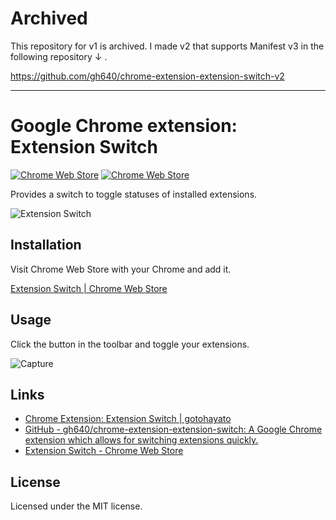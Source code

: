 # Archived

This repository for v1 is archived. I made v2 that supports Manifest v3 in the following repository ↓ .

https://github.com/gh640/chrome-extension-extension-switch-v2

---

# Google Chrome extension: Extension Switch

[![Chrome Web Store](https://img.shields.io/chrome-web-store/d/gnphfcibcphlpedmaccolafjonmckcdn.svg)](https://chrome.google.com/webstore/detail/extension-switch/gnphfcibcphlpedmaccolafjonmckcdn) [![Chrome Web Store](https://img.shields.io/chrome-web-store/rating/gnphfcibcphlpedmaccolafjonmckcdn.svg)](https://chrome.google.com/webstore/detail/extension-switch/gnphfcibcphlpedmaccolafjonmckcdn)

Provides a switch to toggle statuses of installed extensions.

![Extension Switch](https://raw.githubusercontent.com/gh640/chrome-extension-extension-switch/master/assets/tile920x680.png)


## Installation

Visit Chrome Web Store with your Chrome and add it.

[Extension Switch | Chrome Web Store](https://chrome.google.com/webstore/detail/extension-switch/gnphfcibcphlpedmaccolafjonmckcdn)


## Usage

Click the button in the toolbar and toggle your extensions.

![Capture](https://raw.githubusercontent.com/gh640/chrome-extension-extension-switch/master/assets/capture.gif)


## Links

- [Chrome Extension: Extension Switch | gotohayato](https://gotohayato.com/work/chrome-extension-switch)
- [GitHub - gh640/chrome-extension-extension-switch: A Google Chrome extension which allows for switching extensions quickly.](https://github.com/gh640/chrome-extension-extension-switch)
- [Extension Switch - Chrome Web Store](https://chrome.google.com/webstore/detail/extension-switch/gnphfcibcphlpedmaccolafjonmckcdn)


## License

Licensed under the MIT license.
